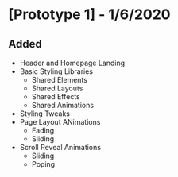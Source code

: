 # [Prototype 1] - 1/6/2020

## Added
- Header and Homepage Landing
- Basic Styling Libraries
  - Shared Elements
  - Shared Layouts
  - Shared Effects
  - Shared Animations
- Styling Tweaks
- Page Layout ANimations
  - Fading
  - Sliding
- Scroll Reveal Animations
  - Sliding
  - Poping